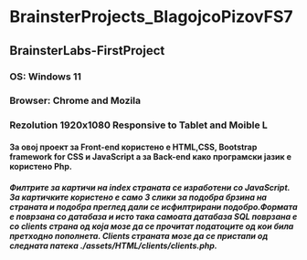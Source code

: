 # BrainsterProjects_BlagojcoPizovFS7

## BrainsterLabs-FirstProject

### OS: Windows 11
### Browser: Chrome and Mozila 
### Rezolution 1920x1080 Responsive to Tablet and Moible L

#### За овој проект за Front-end користено е HTML,CSS, Bootstrap framework for CSS и JavaScript а за Back-end како програмски јазик е користено Php.

##### Филтрите за картичи на index страната се изработени со JavaScript. За картичките користено е само 3 слики за подобра брзина на страната и подобра преглед дали се исфилтрирани подобро.Формата е поврзана со датабаза и исто така самоата датабаза SQL поврзана е со clients страна од која мозе да се прочитат податоците од кои била претходно пополнета. Clients страната мозе да се пристапи од следната патека ./assets/HTML/clients/clients.php.
